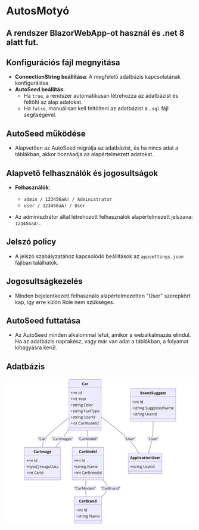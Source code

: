 # AutosMotyó

## A rendszer BlazorWebApp-ot használ és .net 8 alatt fut.

## Konfigurációs fájl megnyitása
- **ConnectionString beállítása**: A megfelelő adatbázis kapcsolatának konfigurálása.
- **AutoSeed beállítás**:
  - Ha `true`, a rendszer automatikusan létrehozza az adatbázist és feltölti az alap adatokat.
  - Ha `false`, manuálisan kell feltölteni az adatbázist a `.sql` fájl segítségével.

## AutoSeed működése
- Alapvetően az AutoSeed migrálja az adatbázist, és ha nincs adat a táblákban, akkor hozzáadja az alapértelmezett adatokat.

## Alapvető felhasználók és jogosultságok
- **Felhasználók**:
  - `admin / 123456aA! / Administrator`
  - `user / 123456aA! / User`
  
- Az adminisztrátor által létrehozott felhasználók alapértelmezett jelszava: `123456aA!`.

## Jelszó policy
- A jelszó szabályzatához kapcsolódó beállítások az `appsettings.json` fájlban találhatók.

## Jogosultságkezelés
- Minden bejelentkezett felhasználó alapértelmezetten "User" szerepkört kap, így erre külön Role nem szükséges.

## AutoSeed futtatása
- Az AutoSeed minden alkalommal lefut, amikor a webalkalmazás elindul. Ha az adatbázis naprakész, vagy már van adat a táblákban, a folyamat kihagyásra kerül.

## Adatbázis
![kapcsolatok és lekérdezései](other/diagram.png)
